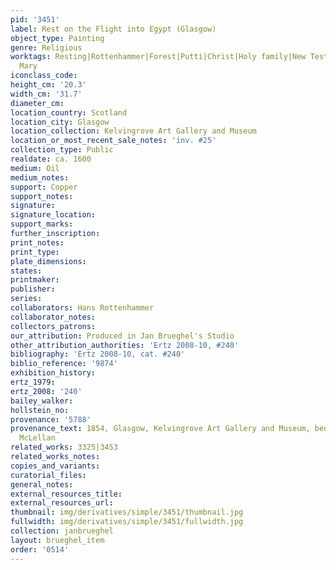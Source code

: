 ```yaml
---
pid: '3451'
label: Rest on the Flight into Egypt (Glasgow)
object_type: Painting
genre: Religious
worktags: Resting|Rottenhammer|Forest|Putti|Christ|Holy family|New Testament|Virgin
  Mary
iconclass_code:
height_cm: '20.3'
width_cm: '31.7'
diameter_cm:
location_country: Scotland
location_city: Glasgow
location_collection: Kelvingrove Art Gallery and Museum
location_or_most_recent_sale_notes: 'inv. #25'
collection_type: Public
realdate: ca. 1600
medium: Oil
medium_notes:
support: Copper
support_notes:
signature:
signature_location:
support_marks:
further_inscription:
print_notes:
print_type:
plate_dimensions:
states:
printmaker:
publisher:
series:
collaborators: Hans Rottenhammer
collaborator_notes:
collectors_patrons:
our_attribution: Produced in Jan Brueghel's Studio
other_attribution_authorities: 'Ertz 2008-10, #240'
bibliography: 'Ertz 2008-10, cat. #240'
biblio_reference: '9874'
exhibition_history:
ertz_1979:
ertz_2008: '240'
bailey_walker:
hollstein_no:
provenance: '5788'
provenance_text: 1854, Glasgow, Kelvingrove Art Gallery and Museum, bequest of Archibald
  McLellan
related_works: 3325|3453
related_works_notes:
copies_and_variants:
curatorial_files:
general_notes:
external_resources_title:
external_resources_url:
thumbnail: img/derivatives/simple/3451/thumbnail.jpg
fullwidth: img/derivatives/simple/3451/fullwidth.jpg
collection: janbrueghel
layout: brueghel_item
order: '0514'
---
```

